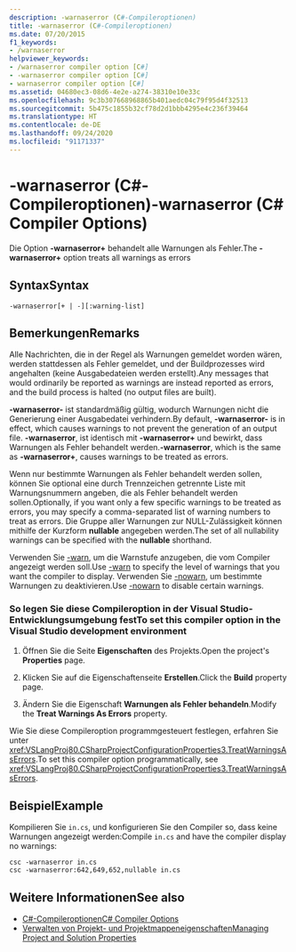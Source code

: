 ```yaml
---
description: -warnaserror (C#-Compileroptionen)
title: -warnaserror (C#-Compileroptionen)
ms.date: 07/20/2015
f1_keywords:
- /warnaserror
helpviewer_keywords:
- /warnaserror compiler option [C#]
- -warnaserror compiler option [C#]
- warnaserror compiler option [C#]
ms.assetid: 04680ec3-08d6-4e2e-a274-38310e10e33c
ms.openlocfilehash: 9c3b307668968865b401aedc04c79f95d4f32513
ms.sourcegitcommit: 5b475c1855b32cf78d2d1bbb4295e4c236f39464
ms.translationtype: HT
ms.contentlocale: de-DE
ms.lasthandoff: 09/24/2020
ms.locfileid: "91171337"
---
```

# <a name="-warnaserror-c-compiler-options"></a><span data-ttu-id="b3e26-103">-warnaserror (C#-Compileroptionen)</span><span class="sxs-lookup"><span data-stu-id="b3e26-103">-warnaserror (C# Compiler Options)</span></span>

<span data-ttu-id="b3e26-104">Die Option **-warnaserror+** behandelt alle Warnungen als Fehler.</span><span class="sxs-lookup"><span data-stu-id="b3e26-104">The **-warnaserror+** option treats all warnings as errors</span></span>  
  
## <a name="syntax"></a><span data-ttu-id="b3e26-105">Syntax</span><span class="sxs-lookup"><span data-stu-id="b3e26-105">Syntax</span></span>  
  
```console  
-warnaserror[+ | -][:warning-list]  
```  
  
## <a name="remarks"></a><span data-ttu-id="b3e26-106">Bemerkungen</span><span class="sxs-lookup"><span data-stu-id="b3e26-106">Remarks</span></span>  

 <span data-ttu-id="b3e26-107">Alle Nachrichten, die in der Regel als Warnungen gemeldet worden wären, werden stattdessen als Fehler gemeldet, und der Buildprozesses wird angehalten (keine Ausgabedateien werden erstellt).</span><span class="sxs-lookup"><span data-stu-id="b3e26-107">Any messages that would ordinarily be reported as warnings are instead reported as errors, and the build process is halted (no output files are built).</span></span>  
  
 <span data-ttu-id="b3e26-108">**-warnaserror-** ist standardmäßig gültig, wodurch Warnungen nicht die Generierung einer Ausgabedatei verhindern.</span><span class="sxs-lookup"><span data-stu-id="b3e26-108">By default, **-warnaserror-** is in effect, which causes warnings to not prevent the generation of an output file.</span></span> <span data-ttu-id="b3e26-109">**-warnaserror**, ist identisch mit **-warnaserror+** und bewirkt, dass Warnungen als Fehler behandelt werden.</span><span class="sxs-lookup"><span data-stu-id="b3e26-109">**-warnaserror**, which is the same as **-warnaserror+**, causes warnings to be treated as errors.</span></span>  
  
 <span data-ttu-id="b3e26-110">Wenn nur bestimmte Warnungen als Fehler behandelt werden sollen, können Sie optional eine durch Trennzeichen getrennte Liste mit Warnungsnummern angeben, die als Fehler behandelt werden sollen.</span><span class="sxs-lookup"><span data-stu-id="b3e26-110">Optionally, if you want only a few specific warnings to be treated as errors, you may specify a comma-separated list of warning numbers to treat as errors.</span></span> <span data-ttu-id="b3e26-111">Die Gruppe aller Warnungen zur NULL-Zulässigkeit können mithilfe der Kurzform **nullable** angegeben werden.</span><span class="sxs-lookup"><span data-stu-id="b3e26-111">The set of all nullability warnings can be specified with the **nullable** shorthand.</span></span>
  
 <span data-ttu-id="b3e26-112">Verwenden Sie [-warn](./warn-compiler-option.md), um die Warnstufe anzugeben, die vom Compiler angezeigt werden soll.</span><span class="sxs-lookup"><span data-stu-id="b3e26-112">Use [-warn](./warn-compiler-option.md) to specify the level of warnings that you want the compiler to display.</span></span> <span data-ttu-id="b3e26-113">Verwenden Sie [-nowarn](./nowarn-compiler-option.md), um bestimmte Warnungen zu deaktivieren.</span><span class="sxs-lookup"><span data-stu-id="b3e26-113">Use [-nowarn](./nowarn-compiler-option.md) to disable certain warnings.</span></span>  
  
### <a name="to-set-this-compiler-option-in-the-visual-studio-development-environment"></a><span data-ttu-id="b3e26-114">So legen Sie diese Compileroption in der Visual Studio-Entwicklungsumgebung fest</span><span class="sxs-lookup"><span data-stu-id="b3e26-114">To set this compiler option in the Visual Studio development environment</span></span>  
  
1. <span data-ttu-id="b3e26-115">Öffnen Sie die Seite **Eigenschaften** des Projekts.</span><span class="sxs-lookup"><span data-stu-id="b3e26-115">Open the project's **Properties** page.</span></span>  
  
2. <span data-ttu-id="b3e26-116">Klicken Sie auf die Eigenschaftenseite **Erstellen**.</span><span class="sxs-lookup"><span data-stu-id="b3e26-116">Click the **Build** property page.</span></span>  
  
3. <span data-ttu-id="b3e26-117">Ändern Sie die Eigenschaft **Warnungen als Fehler behandeln**.</span><span class="sxs-lookup"><span data-stu-id="b3e26-117">Modify the **Treat Warnings As Errors** property.</span></span>  
  
 <span data-ttu-id="b3e26-118">Wie Sie diese Compileroption programmgesteuert festlegen, erfahren Sie unter <xref:VSLangProj80.CSharpProjectConfigurationProperties3.TreatWarningsAsErrors>.</span><span class="sxs-lookup"><span data-stu-id="b3e26-118">To set this compiler option programmatically, see <xref:VSLangProj80.CSharpProjectConfigurationProperties3.TreatWarningsAsErrors>.</span></span>  
  
## <a name="example"></a><span data-ttu-id="b3e26-119">Beispiel</span><span class="sxs-lookup"><span data-stu-id="b3e26-119">Example</span></span>  

 <span data-ttu-id="b3e26-120">Kompilieren Sie `in.cs`, und konfigurieren Sie den Compiler so, dass keine Warnungen angezeigt werden:</span><span class="sxs-lookup"><span data-stu-id="b3e26-120">Compile `in.cs` and have the compiler display no warnings:</span></span>  
  
```console  
csc -warnaserror in.cs  
csc -warnaserror:642,649,652,nullable in.cs  
```  
  
## <a name="see-also"></a><span data-ttu-id="b3e26-121">Weitere Informationen</span><span class="sxs-lookup"><span data-stu-id="b3e26-121">See also</span></span>

- [<span data-ttu-id="b3e26-122">C#-Compileroptionen</span><span class="sxs-lookup"><span data-stu-id="b3e26-122">C# Compiler Options</span></span>](./index.md)
- [<span data-ttu-id="b3e26-123">Verwalten von Projekt- und Projektmappeneigenschaften</span><span class="sxs-lookup"><span data-stu-id="b3e26-123">Managing Project and Solution Properties</span></span>](/visualstudio/ide/managing-project-and-solution-properties)
